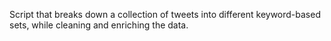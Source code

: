 Script that breaks down a collection of tweets into different keyword-based sets, while cleaning and enriching the data. 